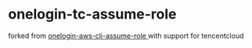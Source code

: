 onelogin-tc-assume-role
========================

forked from [onelogin-aws-cli-assume-role
](https://github.com/onelogin/onelogin-aws-cli-assume-role) with support for tencentcloud
